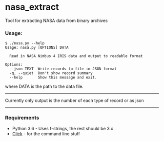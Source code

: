 # nasa_extract
Tool for extracting NASA data from binary archives

### Usage:
    $ ./nasa.py --help
    Usage: nasa.py [OPTIONS] DATA

      Read in NASA Nimbus 4 IRIS data and output to readable format

    Options:
      --json TEXT  Write records to file in JSON format
      -q, --quiet  Don't show record summary
      --help       Show this message and exit.

where DATA is the path to the data file.

---

Currently only output is the number of each type of record or as json

---
### Requirements

* Python 3.6 - Uses f-strings, the rest should be 3.x
* [Click](http://click.pocoo.org/5/) - for the command line stuff
